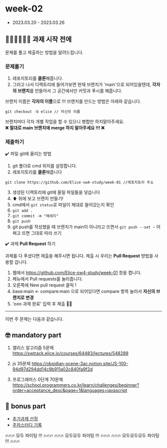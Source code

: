 # week-02

- 2023.03.20 - 2023.03.26


## 🧑🏻‍💻👩🏻‍💻 과제 시작 전에
문제를 풀고 제출하는 방법을 알려드립니다.


### 문제풀기

1. 레포지토리를 **클론**해줍니다.
2. 그러고 나서 디렉토리에 들어가보면 현재 브랜치가 'main'으로 되어있을텐데, **각자의 브랜치**를 만들어서 그 공간에서만 커밋과 푸시를 해줍니다.

브랜치 이름은 **각자의 이름**으로 !!! 브랜치를 만드는 방법은 아래와 같습니다.  
```git
git checkout -b elice // 자신의 이름
```

브랜치마다 각자 개별 작업을 할 수 있으니 병합만 하지말아주세요.  
**❌ 절대로 main 브랜치에 merge 하지 말아주세요 !!! ❌**


### 제출하기

✔️ 파일 git에 올리는 방법
1. git 폴더로 cmd 위치를 설정합니다.
2. 레포지토리를 **클론**해줍니다
```git
git clone https://github.com/Elice-sw4-study/week-01 //레포지토리 주소
```
3. 생성된 디렉토리에 git에 올릴 파일들을 넣습니다
4. ⬆️ 위에 보고 브랜치 만들기!
5. cmd에서 `git status`로 파일이 제대로 들어갔는지 확인
6. `git add .`
7. `git commit -m "메세지"`
8. `git push`
9. git push를 작성했을 때 브랜치가 main이 아니라고 뜨면서 `git push --set ~` 어쩌고 뜨면 그대로 따라 쓰기



✔️ 과제 **Pull Request** 하기

과제를 다 푸셨다면 제출을 해주시면 됩니다. 
제출 시 우리는 **Pull Request** 방법을 사용할 겁니다.

1. 웹에서 https://github.com/Elice-sw4-study/week-01 창을 켭니다.
2. 메뉴에서 Pull requests를 눌러줍니다.
3. 오른쪽에 New pull request 클릭 !  
4. base:main <- compare:main 으로 되어있다면 compare 항목 눌러서 **자신의 브랜치로 변경**  
5. 'ooo 과제 완료' 입력 후 제출 👏🏻

---

이번 주 문제는 다음과 같습니다.

## 🤓 mandatory part

1. 엘리스 알고리즘 5문제
https://swtrack.elice.io/courses/64483/lectures/548289

2. js 35문제
https://obsidian-scene-3ac.notion.site/JS-100-94d97d294dd14c9b911a02c840fa9f2d

3. 프로그래머스 0단계 70문제
https://school.programmers.co.kr/learn/challenges/beginner?order=acceptance_desc&page=1&languages=javascript

## 🧐 bonus part

- [추가과제 선정](https://www.notion.so/elice/44b57fe0f3714ce0b1e58818cfe08f1e)
- [주차스터디 기록](https://www.notion.so/elice/4263a701c6864977ab31963d292a6a4d)

🔥🔥🔥 모두 파이팅 !!! 🔥🔥🔥
🔥🔥🔥 모두모두 파이팅 !!! 🔥🔥🔥
🔥🔥🔥 모두모두모두 파이팅 !!! 🔥🔥🔥

